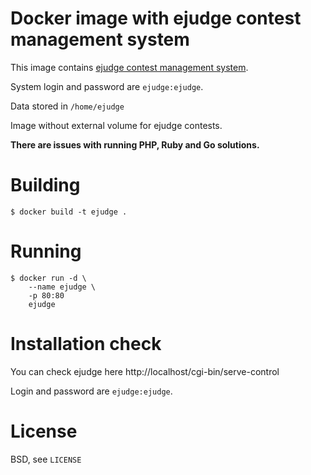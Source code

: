 Docker image with ejudge contest management system
==================================================

This image contains [ejudge contest management system](https://ejudge.ru).

System login and password are `ejudge:ejudge`.

Data stored in `/home/ejudge`

Image without external volume for ejudge contests.

**There are issues with running PHP, Ruby and Go solutions.**

Building
========

    $ docker build -t ejudge .
    
Running
=======

    $ docker run -d \
        --name ejudge \
        -p 80:80
        ejudge
		
Installation check
==================

You can check ejudge here http://localhost/cgi-bin/serve-control

Login and password are `ejudge:ejudge`.

License
=======

BSD, see `LICENSE`
